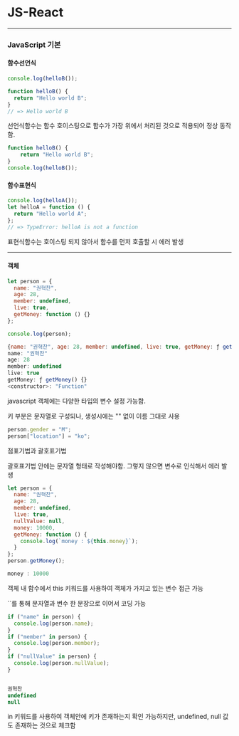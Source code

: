 # JS-React

---
### JavaScript 기본
#### 함수선언식
```javascript
console.log(helloB());

function helloB() {
  return "Hello world B";
}
// => Hello world B
```
선언식함수는 함수 호이스팅으로 함수가 가장 위에서 처리된 것으로 적용되어 정상 동작함. 
```javascript
function helloB() {
    return "Hello world B";
}
console.log(helloB());
```
#### 함수표현식
```javascript
console.log(helloA());
let helloA = function () {
  return "Hello world A";
};
// => TypeError: helloA is not a function
```
표현식함수는 호이스팅 되지 않아서 함수를 먼저 호출할 시 에러 발생 

---

#### 객체
```javascript
let person = {
  name: "권혁찬",
  age: 28,
  member: undefined,
  live: true,
  getMoney: function () {}
};

console.log(person);

{name: "권혁찬", age: 28, member: undefined, live: true, getMoney: ƒ getMoney()}
name: "권혁찬"
age: 28
member: undefined
live: true
getMoney: ƒ getMoney() {}
<constructor>: "Function"
```
javascript 객체에는 다양한 타입의 변수 설정 가능함.

키 부분은 문자열로 구성되나, 생성시에는 "" 없이 이름 그대로 사용

```javascript
person.gender = "M";
person["location"] = "ko";
```
점표기법과 괄호표기법

괄호표기법 안에는 문자열 형태로 작성해야함. 그렇지 않으면 변수로 인식해서 에러 발생

```javascript
let person = {
  name: "권혁찬",
  age: 28,
  member: undefined,
  live: true,
  nullValue: null,
  money: 10000,
  getMoney: function () {
    console.log(`money : ${this.money}`);
  }
};
person.getMoney();

money : 10000 
```
객체 내 함수에서 this 키워드를 사용하여 객체가 가지고 있는 변수 접근 가능

``를 통해 문자열과 변수 한 문장으로 이어서 코딩 가능
```javascript
if ("name" in person) {
  console.log(person.name);
}
if ("member" in person) {
  console.log(person.member);
}
if ("nullValue" in person) {
  console.log(person.nullValue);
}


권혁찬
undefined
null
```
in 키워드를 사용하여 객체안에 키가 존재하는지 확인 가능하지만,
undefined, null 값도 존재하는 것으로 체크함
